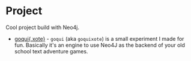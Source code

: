 Project
============================

Cool project build with Neo4j.

- [goqui{,xote}](https://github.com/agonzalezro/goqui) - `goqui` (aka `goquixote`) is a small experiment I made for fun. Basically it's an engine to use Neo4J as the backend of your old school text adventure games.
